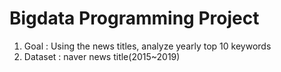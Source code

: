 # Bigdata Programming Project
1. Goal : Using the news titles, analyze yearly top 10 keywords
2. Dataset : naver news title(2015~2019)

